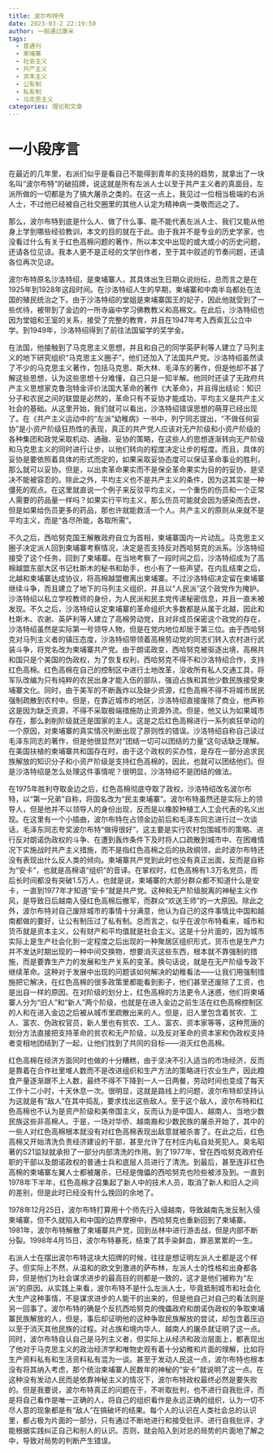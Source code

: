 ```yaml
---
title: 波尔布特传
date: 2023-03-2 22:19:50
author: 一般通过康米
tags:
  - 普通刊
  - 柬埔寨
  - 社会主义
  - 共产主义
  - 资本主义
  - 公有制
  - 私有制
  - 马克思主义
categories: 理论和文章
---
```


# 一小段序言

​	在最近的几年里，右派们似乎是看自己不能得到青年的支持的趋势，就拿出了一块名叫“波尔布特”的破招牌，说这就是所有左派人士以至于共产主义者的真面目，左派所做的一切都是为了搞大屠杀之类的。在这一点上，我见过一位相当极端的右派人士，不过他已经被自己社交圈里的其他人认定为精神病一类敬而远之了。

​	那么，波尔布特到底是什么人、做了什么事、能不能代表左派人士、我们又能从他身上学到哪些经验教训，本文的目的就在于此。由于我并不是专业的历史学家，也没看过什么有关于红色高棉问题的著作，所以本文中出现的或大或小的历史问题，还请各位见谅。我本人更不是正经的文学创作者，至于其中叙述的节奏问题，还请各位再次见谅。

 

​	波尔布特原名沙洛特绍，是柬埔寨人，其具体出生日期众说纷纭，总而言之是在1925年到1928年这段时间。在沙洛特绍人生的早期，柬埔寨和中南半岛都处在法国的殖民统治之下。由于沙洛特绍的堂姐是柬埔寨国王的妃子，因此他就受到了一些优待，被带到了金边的一所寺庙中学习佛教教义和高棉文。在此后，沙洛特绍也因为堂姐和王室的关系，接受了完整的教育，并且在1947年考入西索瓦公立中学。到1949年，沙洛特绍得到了前往法国留学的奖学金。

​	在法国，他接触到了马克思主义思想，并且和自己的同学英萨利等人建立了马列主义的地下研究组织“马克思主义圈子”，他们还加入了法国共产党。沙洛特绍虽然读了不少的马克思主义著作，包括马克思、斯大林、毛泽东的著作，但是他却不甚了解这些思想，认为这些思想十分难懂，自己只是一知半解。他同时还读了无政府共产主义思想家克鲁泡特金评价法国大革命的著作《大革命》，并且得出结论：知识分子和农民之间的联盟是必然的，革命只有不妥协才能成功，平均主义是共产主义社会的基础。从这里开始，我们就可以看出，沙洛特绍错误思想的萌芽已经出现了。在《共产主义运动中的“左派”幼稚病》一书中，列宁同志提出，“不做任何妥协”是小资产阶级狂热性的表现，真正的共产党人应该对无产阶级和小资产阶级的各种集团和政党采取机动、通融、妥协的策略，在这些人的思想逐渐转向无产阶级和马克思主义的同时进行让步，以他们转向的程度决定让步的程度。而且，具体的妥协是要依照着具体的形式而定的，如果采取妥协态度可以保证革命事业的胜利，那么就可以妥协。但是，以出卖革命果实而不是保全革命果实为目的的妥协，是坚决不能被容忍的。除此之外，平均主义也不是共产主义的条件，因为这其实是一种僵死的观点。在这里就直说一个例子来反驳平均主义，一个重伤的伤员和一个正常人需要的药品量一样吗？如果实行平均主义，那么伤员可能就会因为感染而去世，但是如果给伤员更多的药品，那也许就能救活一个人。共产主义的原则从来就不是平均主义，而是“各尽所能，各取所需”。

​	不久之后，西哈努克国王解散政府自立为首相，柬埔寨国内一片动乱。马克思主义圈子决定派人回到柬埔寨考察情况，决定是否支持反对西哈努克的派系。沙洛特绍接受了这个任务，回到了柬埔寨。在当地考察了一段时间之后，沙洛特绍成为了高棉越盟东部大区书记杜斯木的秘书和助手，也小有了一些声望。在内乱结束之后，北越和柬埔寨达成协议，将高棉越盟撤离出柬埔寨。不过沙洛特绍决定留在柬埔寨继续斗争，而且建立了地下的马列主义组织，并且以“人民派”这个政党作为掩护。沙洛特绍以私立学校教师的身份，为人民派和民主党传递秘密信息，并且一直未被发现。不久之后，沙洛特绍认定柬埔寨的革命组织大多数都是从属于北越，因此和杜斯木、农谢、英萨利等人建立了高棉劳动党，且对非成员保密这个政党的存在，沙洛特绍虽然是实际第一号领导人物，但是在党内地位却居于第三位。由于西哈努克对马列主义者的镇压态度，沙洛特绍带领着高棉劳动党的同志们转入农村进行武装斗争，将党名改为柬埔寨共产党。由于朗诺政变，西哈努克被驱逐出境，高棉共和国只是个美国的伪政权，为了恢复权利，西哈努克不得不和沙洛特绍合作，支持红色高棉。红色高棉在自己的控制区中进行土地改革，没收所有私人交通工具，将军队改编为只有纯粹的农民出身才能入伍的部队，强迫占族和其他少数民族接受柬埔寨文化。同时，由于美军的不断轰炸以及缺少资源，红色高棉不得不将城市居民强制疏散到农村中。但是，在靠近城市的地区，沙洛特绍直接废除了商业，他声称这是因为缺乏资源，不得不采取极端措施防止资源外流。但是，他又认为如果城市存在，那么剥削阶级就还是国家的主人。这是之后红色高棉进行一系列疯狂举动的一个原因，对柬埔寨的真实情况判断出现了原则性的错误。沙洛特绍自称自己读过毛泽东同志的著作，但是他很显然对“团结一切可以团结的力量”这句话缺乏理解。在美国扶植的柬埔寨共和国存在时，由于这个政权的买办性，是存在一部分追求民族解放的知识分子和小资产阶级是支持红色高棉的，因此，也就可以团结他们。但是沙洛特绍是怎么处理这件事情呢？很明显，沙洛特绍不是团结的做法。

​	在1975年胜利夺取金边之后，红色高棉彻底夺取了政权，沙洛特绍改名波尔布特，以“第一兄弟”自称，将国名改为“民主柬埔寨”。波尔布特虽然还是实际上的领导人，但是他并不以领导人的身份出现，反而是以橡胶种植工人工会代表的名义出现。在这里有一个小插曲，波尔布特在占领金边前后和毛泽东同志进行过一次谈话，毛泽东同志夸奖波尔布特“做得很好”，这主要是实行农村包围城市的策略、进行反对朗诺伪政权的斗争、在遭到轰炸条件下及时将人口疏散到城市中、在困难情况下实施战时共产主义措施，而不是指红色高棉之后的执政纲领，此时波尔布特还没有表现出什么反人类的倾向。柬埔寨共产党到此时也没有真正出面，反而是自称为“安卡”，也就是高棉语“组织”的音译。在掌权时，红色高棉有1.3万名党员，而后长时间都没有突破1.5万人，也就是说，柬埔寨的大部分群众都不知道什么是安卡，一直到1977年才知道“安卡”就是共产党。这种和无产阶级脱离的神秘主义作风，是导致日后越南入侵红色高棉后撤军，而群众“欢送王师”的一大原因。除此之外，波尔布特对自己废除城市的事情十分满意，他认为自己的这件事情比中国和越南都做的要好，让公有制压过了私有制。总而言之，似乎在波尔布特看来，城市和货币就是资本主义，公有财产和平均值就是社会主义。这是十分片面的，因为城市实际上是生产社会化到一定程度之后出现的一种聚居区组织形式，货币也是生产力并不发达时期出现的一种中间交换物，想要消灭这些东西，根本就不靠强制的措施，而是要靠生产力的发展和生产关系的变革。换句话说，就是在无产阶级专政下继续革命。这种对于发展中出现的问题该如何解决的幼稚看法——让我们用强制措施把它解决，在红色高棉的很多政策里都能看到影子，他们甚至还废除了工资，也是出自一样的原因。在对阶级的划分上，红色高棉的方法更令人迷惑，他们将柬埔寨人分为“旧人”和“新人”两个阶级，也就是在进入金边之前生活在红色高棉控制区的人和在进入金边之后被从城市里疏散出来的人。但是，旧人里包含着贫农、工人、富农、伪政权官员，新人里也有贫农、工人、富农、资本家等等，这种荒唐的划分方法直接把支持革命的贫农和无产阶级，以及反对革命的资本家和伪政权支持者变相地团结到了一起，让他们找到了共同的目标——消灭红色高棉。

​	红色高棉在经济方面同时也做的十分糟糕，由于坚决不引入适当的市场经济，反而是靠着在合作社里堆人数而不是改进组织和生产方法的策略进行农业生产，因此粮食产量逐渐跟不上人数，最终不得不下降到一人一日两餐，劳动时间也变成了每天工作十二小时，十天休息一次。很明显，这就是路线上的问题，波尔布特却坚持认为这就是有“敌人”在其中捣乱，要求找出这些敌人。至于这个敌人，波尔布特和红色高棉也不认为是资产阶级和美帝国主义，反而认为是中国人、越南人、当地少数民族这些非高棉人。于是，一场对华侨、越南裔和少数民族的屠杀开始了，其中的一些人对红色高棉根本就没有对红色高棉表现出敌意就被杀害了。在此之后，红色高棉又开始清洗负责经济建设的干部，甚至允许了在村庄内私自处死犯人。臭名昭著的S21监狱就承担了一部分内部清洗的作用。到了1977年，曾在西哈努克政府任职的干部以及朗诺政权的普通士兵和底层人员进行了清洗。到最后，甚至连非红色高棉的柬埔寨左翼人士都被屠杀，已经是傀儡的西哈努克也险些被涉及到。一直到1978年下半年，红色高棉才召集起了新人中的技术人员，取消了新人和旧人之间的差别，但是此时已经没有什么挽回的余地了。

​	1978年12月25日，波尔布特打算用十个师先行入侵越南，导致越南先发反制入侵柬埔寨，但不久就陷入和中国的边界摩擦中，西哈努克也重新回到了柬埔寨。1981年，波尔布特解散了柬埔寨共产党，回到丛林中进行游击战，但是内部不断分裂。1998年4月15日，波尔布特暴死，结束了其手染鲜血，罪恶累累的一生。

​	右派人士在摆出波尔布特这块大招牌的时候，往往是想证明左派人士都是这个样子。但实际上不然，从温和的欧文到激进的萨布林，左派人士的性格和出身都各异，但是他们为社会谋求进步的最高目的则都是一致的，这才是他们被称为“左派”的原因。从实践上来看，波尔布特不是什么左派人士，毕竟抵制城市和社会化大生产这种事情，不是谋求进步的人能干的出来的，但是他自己对自己的看法则是另一回事了。波尔布特的确是个反抗西哈努克的傀儡政府和朗诺伪政权的争取柬埔寨民族解放的人，但是，事后却证明他的这种争取民族解放的尝试，却包含着压迫以至于消灭其他民族的过程。对占族和境内华人、越南人的屠杀就证明了这一点。同时，波尔布特自认自己是马列主义者，但实际上从经济和政治层面上，都表现出了他对于马克思主义的政治经济学和唯物史观有着十分幼稚和片面的理解，比如将生产资料私有和生活资料私有混为一谈。甚至于发动人民这一点，波尔布特也根本没有将其纳入考虑，那个统治柬埔寨人民数年的神秘的“安卡”就说明了这一点。在这种没有发动人民而是依靠神秘主义的情况下，波尔布特政权最终必然是要失败的。但是我要说，波尔布特真正的问题在于，不听取批判，也不进行自我批评，而是将自己看作是唯一正确的人，将自己的组织看作是永远正确的组织，认为一切不尽人意的现象都是有“敌人”在搞破坏的结果。每个人的认识在人类社会总的认识里，都占极为片面的一部分，只有通过不断地进行和接受批评、进行自我批评，才能根据实践纠正自己和别人的认识。否则，就会陷入到对总的局势的片面地了解之中，导致对局势的判断产生错误。